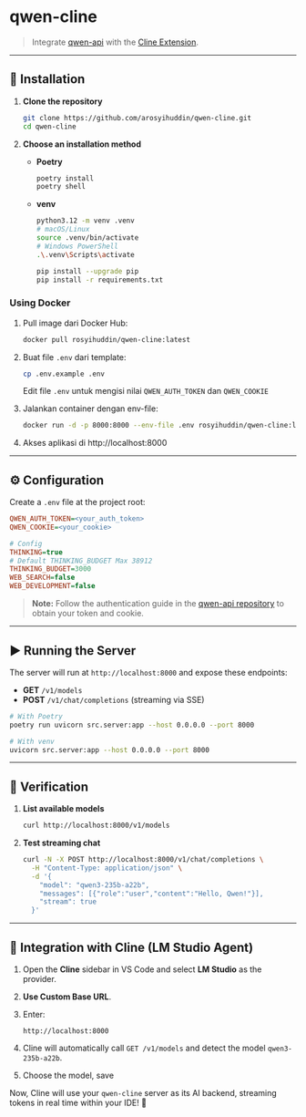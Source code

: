 # qwen-cline

> Integrate [qwen-api](https://github.com/arosyihuddin/qwen-api) with the [Cline Extension](https://github.com/cline/cline).

---

## 🚀 Installation

1. **Clone the repository**

   ```bash
   git clone https://github.com/arosyihuddin/qwen-cline.git
   cd qwen-cline

   ```

2. **Choose an installation method**

   - **Poetry**

     ```bash
     poetry install
     poetry shell
     ```

   - **venv**

     ```bash
     python3.12 -m venv .venv
     # macOS/Linux
     source .venv/bin/activate
     # Windows PowerShell
     .\.venv\Scripts\activate

     pip install --upgrade pip
     pip install -r requirements.txt
     ```

### Using Docker

1. Pull image dari Docker Hub:

   ```bash
   docker pull rosyihuddin/qwen-cline:latest
   ```

2. Buat file `.env` dari template:

   ```bash
   cp .env.example .env
   ```

   Edit file `.env` untuk mengisi nilai `QWEN_AUTH_TOKEN` dan `QWEN_COOKIE`

3. Jalankan container dengan env-file:

   ```bash
   docker run -d -p 8000:8000 --env-file .env rosyihuddin/qwen-cline:latest
   ```

4. Akses aplikasi di http://localhost:8000

---

## ⚙️ Configuration

Create a `.env` file at the project root:

```ini
QWEN_AUTH_TOKEN=<your_auth_token>
QWEN_COOKIE=<your_cookie>

# Config
THINKING=true
# Default THINKING_BUDGET Max 38912
THINKING_BUDGET=3000
WEB_SEARCH=false
WEB_DEVELOPMENT=false
```

> **Note:** Follow the authentication guide in the [qwen-api repository](https://github.com/arosyihuddin/qwen-api) to obtain your token and cookie.

---

## ▶️ Running the Server

The server will run at `http://localhost:8000` and expose these endpoints:

- **GET** `/v1/models`
- **POST** `/v1/chat/completions` (streaming via SSE)

```bash
# With Poetry
poetry run uvicorn src.server:app --host 0.0.0.0 --port 8000

# With venv
uvicorn src.server:app --host 0.0.0.0 --port 8000
```

---

## 🧪 Verification

1. **List available models**

   ```bash
   curl http://localhost:8000/v1/models
   ```

2. **Test streaming chat**

   ```bash
   curl -N -X POST http://localhost:8000/v1/chat/completions \
     -H "Content-Type: application/json" \
     -d '{
       "model": "qwen3-235b-a22b",
       "messages": [{"role":"user","content":"Hello, Qwen!"}],
       "stream": true
     }'
   ```

---

## 🔗 Integration with Cline (LM Studio Agent)

1. Open the **Cline** sidebar in VS Code and select **LM Studio** as the provider.
2. **Use Custom Base URL**.
3. Enter:

   ```text
   http://localhost:8000
   ```

4. Cline will automatically call `GET /v1/models` and detect the model `qwen3-235b-a22b`.
5. Choose the model, save

Now, Cline will use your `qwen-cline` server as its AI backend, streaming tokens in real time within your IDE! 🎉
